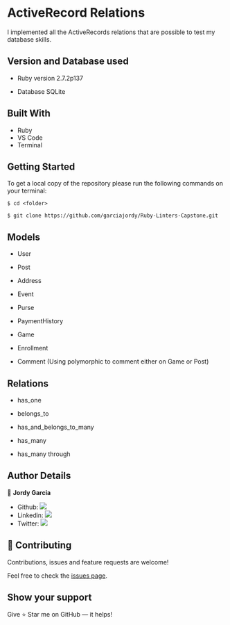 # ActiveRecord Relations

I implemented all the ActiveRecords relations that are possible to test my database skills.

## Version and Database used

- Ruby version 2.7.2p137

- Database SQLite

## Built With

- Ruby
- VS Code
- Terminal

## Getting Started

To get a local copy of the repository please run the following commands on your terminal:

```
$ cd <folder>
```

```
$ git clone https://github.com/garciajordy/Ruby-Linters-Capstone.git
```

## Models

- User

- Post

- Address

- Event

- Purse

- PaymentHistory

- Game

- Enrollment

- Comment (Using polymorphic to comment either on Game or Post)

## Relations

- has_one

- belongs_to

- has_and_belongs_to_many

- has_many

- has_many through

## Author Details

👤 **Jordy Garcia**

- Github: [![](https://img.shields.io/badge/GitHub-100000?style=for-the-badge&logo=github&logoColor=white)](https://github.com/garciajordy/)
- Linkedin: [![](https://img.shields.io/badge/LinkedIn-0077B5?style=for-the-badge&logo=linkedin&logoColor=white)](https://www.linkedin.com/in/jordygarcia/)
- Twitter: [![](https://img.shields.io/badge/Twitter-1DA1F2?style=for-the-badge&logo=twitter&logoColor=white)](https://twitter.com/JordyGarcia1994)

## 🤝 Contributing

Contributions, issues and feature requests are welcome!

Feel free to check the [issues page](https://github.com/garciajordy/relations_rails/issues).

## Show your support

Give ⭐ Star me on GitHub — it helps!
